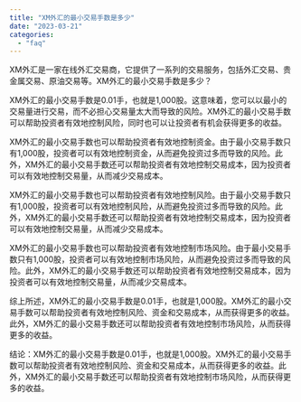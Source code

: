 ```yaml
---
title: "XM外汇的最小交易手数是多少"
date: "2023-03-21"
categories: 
  - "faq"
---
```


XM外汇是一家在线外汇交易商，它提供了一系列的交易服务，包括外汇交易、贵金属交易、原油交易等。XM外汇的最小交易手数是多少？

XM外汇的最小交易手数是0.01手，也就是1,000股。这意味着，您可以以最小的交易量进行交易，而不必担心交易量太大而导致的风险。XM外汇的最小交易手数可以帮助投资者有效地控制风险，同时也可以让投资者有机会获得更多的收益。

XM外汇的最小交易手数也可以帮助投资者有效地控制资金。由于最小交易手数只有1,000股，投资者可以有效地控制资金，从而避免投资过多而导致的风险。此外，XM外汇的最小交易手数还可以帮助投资者有效地控制交易成本，因为投资者可以有效地控制交易量，从而减少交易成本。

XM外汇的最小交易手数也可以帮助投资者有效地控制风险。由于最小交易手数只有1,000股，投资者可以有效地控制风险，从而避免投资过多而导致的风险。此外，XM外汇的最小交易手数还可以帮助投资者有效地控制交易成本，因为投资者可以有效地控制交易量，从而减少交易成本。

XM外汇的最小交易手数也可以帮助投资者有效地控制市场风险。由于最小交易手数只有1,000股，投资者可以有效地控制市场风险，从而避免投资过多而导致的风险。此外，XM外汇的最小交易手数还可以帮助投资者有效地控制交易成本，因为投资者可以有效地控制交易量，从而减少交易成本。

综上所述，XM外汇的最小交易手数是0.01手，也就是1,000股。XM外汇的最小交易手数可以帮助投资者有效地控制风险、资金和交易成本，从而获得更多的收益。此外，XM外汇的最小交易手数还可以帮助投资者有效地控制市场风险，从而获得更多的收益。

结论：XM外汇的最小交易手数是0.01手，也就是1,000股。XM外汇的最小交易手数可以帮助投资者有效地控制风险、资金和交易成本，从而获得更多的收益。此外，XM外汇的最小交易手数还可以帮助投资者有效地控制市场风险，从而获得更多的收益。
